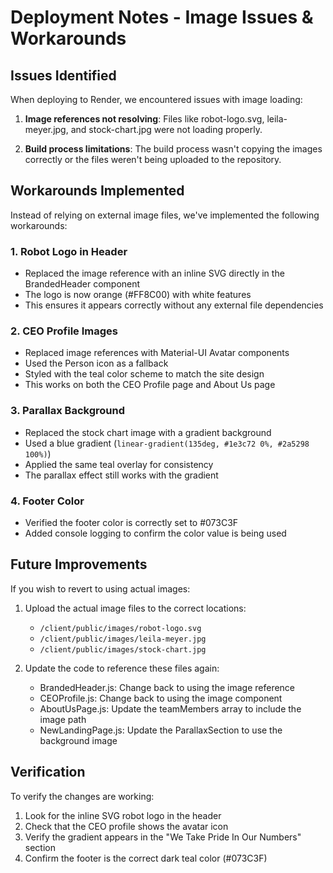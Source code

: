 # Deployment Notes - Image Issues & Workarounds

## Issues Identified

When deploying to Render, we encountered issues with image loading:

1. **Image references not resolving**: Files like robot-logo.svg, leila-meyer.jpg, and stock-chart.jpg were not loading properly.

2. **Build process limitations**: The build process wasn't copying the images correctly or the files weren't being uploaded to the repository.

## Workarounds Implemented

Instead of relying on external image files, we've implemented the following workarounds:

### 1. Robot Logo in Header
- Replaced the image reference with an inline SVG directly in the BrandedHeader component
- The logo is now orange (#FF8C00) with white features
- This ensures it appears correctly without any external file dependencies

### 2. CEO Profile Images
- Replaced image references with Material-UI Avatar components
- Used the Person icon as a fallback
- Styled with the teal color scheme to match the site design
- This works on both the CEO Profile page and About Us page

### 3. Parallax Background
- Replaced the stock chart image with a gradient background
- Used a blue gradient (`linear-gradient(135deg, #1e3c72 0%, #2a5298 100%)`)
- Applied the same teal overlay for consistency
- The parallax effect still works with the gradient

### 4. Footer Color
- Verified the footer color is correctly set to #073C3F
- Added console logging to confirm the color value is being used

## Future Improvements

If you wish to revert to using actual images:

1. Upload the actual image files to the correct locations:
   - `/client/public/images/robot-logo.svg`
   - `/client/public/images/leila-meyer.jpg`
   - `/client/public/images/stock-chart.jpg`

2. Update the code to reference these files again:
   - BrandedHeader.js: Change back to using the image reference
   - CEOProfile.js: Change back to using the image component
   - AboutUsPage.js: Update the teamMembers array to include the image path
   - NewLandingPage.js: Update the ParallaxSection to use the background image

## Verification

To verify the changes are working:
1. Look for the inline SVG robot logo in the header
2. Check that the CEO profile shows the avatar icon
3. Verify the gradient appears in the "We Take Pride In Our Numbers" section
4. Confirm the footer is the correct dark teal color (#073C3F) 